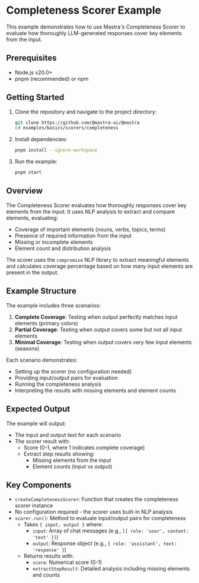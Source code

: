 # Completeness Scorer Example

This example demonstrates how to use Mastra's Completeness Scorer to evaluate how thoroughly LLM-generated responses cover key elements from the input.

## Prerequisites

- Node.js v20.0+
- pnpm (recommended) or npm

## Getting Started

1. Clone the repository and navigate to the project directory:

   ```bash
   git clone https://github.com/@mastra-ai/@mastra
   cd examples/basics/scorers/completeness
   ```

2. Install dependencies:

   ```bash
   pnpm install --ignore-workspace
   ```

3. Run the example:

   ```bash
   pnpm start
   ```

## Overview

The Completeness Scorer evaluates how thoroughly responses cover key elements from the input. It uses NLP analysis to extract and compare elements, evaluating:

- Coverage of important elements (nouns, verbs, topics, terms)
- Presence of required information from the input
- Missing or incomplete elements
- Element count and distribution analysis

The scorer uses the `compromise` NLP library to extract meaningful elements and calculates coverage percentage based on how many input elements are present in the output.

## Example Structure

The example includes three scenarios:

1. **Complete Coverage**: Testing when output perfectly matches input elements (primary colors)
2. **Partial Coverage**: Testing when output covers some but not all input elements
3. **Minimal Coverage**: Testing when output covers very few input elements (seasons)

Each scenario demonstrates:

- Setting up the scorer (no configuration needed)
- Providing input/output pairs for evaluation
- Running the completeness analysis
- Interpreting the results with missing elements and element counts

## Expected Output

The example will output:

- The input and output text for each scenario
- The scorer result with:
  - Score (0-1, where 1 indicates complete coverage)
  - Extract step results showing:
    - Missing elements from the input
    - Element counts (input vs output)

## Key Components

- `createCompletenessScorer`: Function that creates the completeness scorer instance
- No configuration required - the scorer uses built-in NLP analysis
- `scorer.run()`: Method to evaluate input/output pairs for completeness
  - Takes `{ input, output }` where:
    - `input`: Array of chat messages (e.g., `[{ role: 'user', content: 'text' }]`)
    - `output`: Response object (e.g., `{ role: 'assistant', text: 'response' }`)
  - Returns results with:
    - `score`: Numerical score (0-1)
    - `extractStepResult`: Detailed analysis including missing elements and counts
